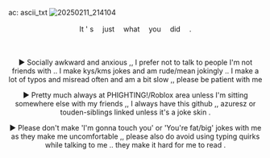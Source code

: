 ac: ascii_txt
![20250211_214104](https://github.com/user-attachments/assets/5da56b0c-ed8b-407d-ba41-453158834a23)

<p align="center">
It ' s 　just 　what 　you 　did 　.
</p>

 　
<p align="center">
  ► Socially awkward and anxious ,, I prefer not to talk to people I'm not friends with .. I make kys/kms jokes and am rude/mean jokingly .. I make a lot of typos and misread often and am a bit slow ,, please be patient with me 
</p> 
</p>
<p align="center">
► Pretty much always at PHIGHTING!/Roblox area unless I'm sitting somewhere else with my friends ,, I always have this github ,, azuresz or touden-sibIings linked unless it's a joke skin .
</p>
<p align="center">
  ► Please don't make 'I'm gonna touch you' or 'You're fat/big' jokes with me as they make me uncomfortable ,, please also do avoid using typing quirks while talking to me .. they make it hard for me to read .
</p>

